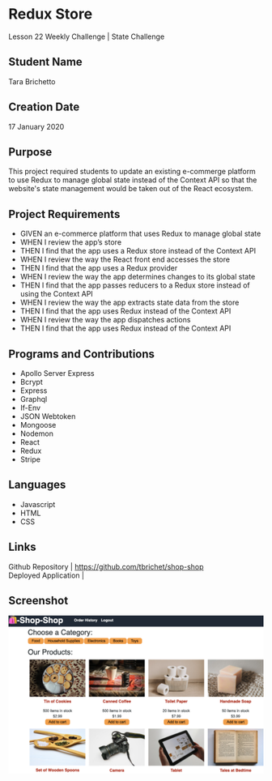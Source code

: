 # Redux Store
Lesson 22 Weekly Challenge | State Challenge

## Student Name
Tara Brichetto

## Creation Date
17 January 2020

## Purpose
This project required students to update an existing e-commerge platform to use Redux to manage global state instead of the Context API so that the website's state management would be taken out of the React ecosystem.

## Project Requirements
* GIVEN an e-commerce platform that uses Redux to manage global state <br>
* WHEN I review the app’s store <br>
* THEN I find that the app uses a Redux store instead of the Context API <br>
* WHEN I review the way the React front end accesses the store <br>
* THEN I find that the app uses a Redux provider <br>
* WHEN I review the way the app determines changes to its global state <br>
* THEN I find that the app passes reducers to a Redux store instead of using the Context API <br>
* WHEN I review the way the app extracts state data from the store <br>
* THEN I find that the app uses Redux instead of the Context API <br>
* WHEN I review the way the app dispatches actions <br>
* THEN I find that the app uses Redux instead of the Context API <br>

## Programs and Contributions
* Apollo Server Express <br>
* Bcrypt <br>
* Express <br>
* Graphql <br>
* If-Env <br>
* JSON Webtoken <br>
* Mongoose <br>
* Nodemon <br>
* React <br>
* Redux <br>
* Stripe <br>

## Languages
* Javascript<br>
* HTML <br>
* CSS <br>

## Links
Github Repository | https://github.com/tbrichet/shop-shop <br>
Deployed Application | <br>

## Screenshot
![Screenshot](/screenshot.png)